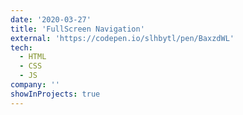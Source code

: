 ```yaml
---
date: '2020-03-27'
title: 'FullScreen Navigation'
external: 'https://codepen.io/slhbytl/pen/BaxzdWL'
tech:
  - HTML
  - CSS
  - JS
company: ''
showInProjects: true
---
```



